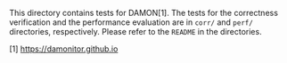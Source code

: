 This directory contains tests for DAMON[1].  The tests for the correctness
verification and the performance evaluation are in `corr/` and `perf/`
directories, respectively.  Please refer to the `README` in the directories.

[1] https://damonitor.github.io
